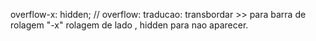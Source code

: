 overflow-x: hidden; // overflow: traducao: transbordar >> para barra de rolagem "-x" rolagem de lado , hidden para nao aparecer.

